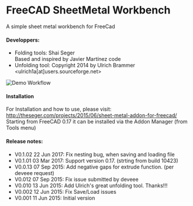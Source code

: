 # FreeCAD SheetMetal Workbench
A simple sheet metal workbench for FreeCad

#### Developpers:
* Folding tools:  Shai Seger  
                  Based and inspired by Javier Martínez code
* Unfolding tool: Copyright 2014 by Ulrich Brammer <ulrich1a[at]users.sourceforge.net>

![Demo Workflow](../master/Resources/SheetMetal4.gif)

#### Installation
For Installation and how to use, please visit:  
http://theseger.com/projects/2015/06/sheet-metal-addon-for-freecad/  
Starting from FreeCAD 0.17 it can be installed via the Addon Manager (from Tools menu)

#### Release notes:
* V0.1.02 22 Jun 2017:  Fix nesting bug, when saving and loading file
* V0.1.01 03 Mar 2017:  Support version 0.17. (strting from build 10423)
* V0.0.13 07 Sep 2015:  Add negative gaps for extrude function. (per deveee request)
* V0.012  07 Sep 2015:  Fix issue submitted by deveee
* V0.010  13 Jun 2015:  Add Ulrich's great unfolding tool. Thanks!!!
* V0.002  12 Jun 2015:  Fix Save/Load issues  
* V0.001  11 Jun 2015:  Initial version
